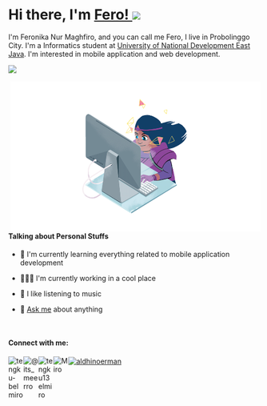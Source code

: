 # Hi there, I'm <a href="https://feronikanm.github.com/"> Fero! </a><img src="https://github.com/TheDudeThatCode/TheDudeThatCode/blob/master/Assets/Hi.gif" width="29px">


I'm Feronika Nur Maghfiro, and you can call me Fero, I live in Probolinggo City. 
I'm a Informatics student at [University of National Development East Java](https://upnjatim.ac.id).
I'm interested in mobile application and web development.
<br>

![](https://komarev.com/ghpvc/?username=feronikanm)

<img align="right" alt="GIF" src="https://github.com/feronikanm/feronikanm/blob/main/8HMd.gif?raw=true" width="500" height="300" />

<br>
<h4>Talking about Personal Stuffs</h4>

- 🌱 I'm currently learning everything related to mobile application development

- 👨🏽‍💻 I'm currently working in a cool place

- 🎸 I like listening to music

- 💬 [Ask me](https://github.com/feronikanm/feronikanm/issues) about anything
<br/>

<h4>Connect with me:</h4>

<a href="https://www.linkedin.com/in/feronikanm/" target="blank">
  <img align="left" alt="tengku-belmiro" width="30px" src="https://cdn1.iconfinder.com/data/icons/logotypes/32/square-linkedin-512.png" />
</a>
<a href="https://www.instagram.com/feronikanm/" target="blank">
  <img align="left" alt="@its_meerro" width="30px" src="https://cdn2.iconfinder.com/data/icons/social-media-applications/64/social_media_applications_3-instagram-512.png" />
</a>
<a href="mailto:feronikanm@gmail.com" target="blank">
  <img align="left" alt="tengku13elmiro" width="30px" src="https://cdn2.iconfinder.com/data/icons/social-icons-color/512/gmail-256.png" />
</a>
<a href="https://medium.com/@feronikanm" target="blank">
  <img align="left" alt="Miro" width="30px" src="https://cdn3.iconfinder.com/data/icons/social-media-black-white-2/512/BW_Medium_glyph_svg-512.png" />
</a>
<a href="https://dev.to/feronikanm" target="blank"><img align="center" src="https://cdn.jsdelivr.net/npm/simple-icons@3.0.1/icons/dev-dot-to.svg" alt="aldhinoerman" height="30" width="40" />
</a>


<!--
**feronikanm/feronikanm** is a ✨ _special_ ✨ repository because its `README.md` (this file) appears on your GitHub profile.

Here are some ideas to get you started:

Hello There 👋
- 🔭 I’m currently working on ...
- 🌱 I’m currently learning ...
- 👯 I’m looking to collaborate on ...
- 🤔 I’m looking for help with ...
- 💬 Ask me about ...
- 📫 How to reach me: ...
- 😄 Pronouns: ...
- ⚡ Fun fact: ...
-->
